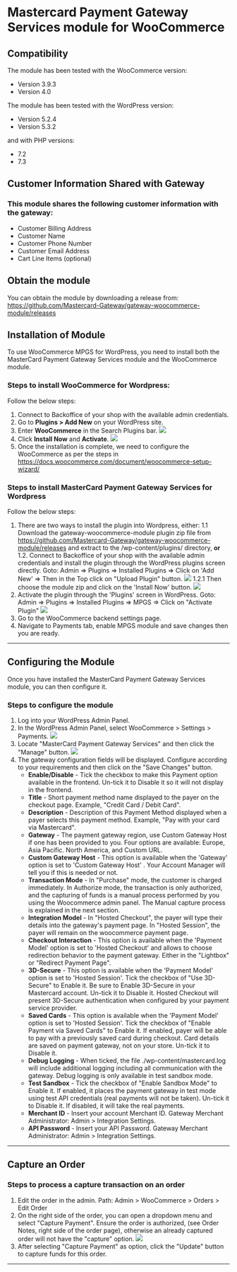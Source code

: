 # Mastercard Payment Gateway Services module for WooCommerce
## Compatibility
The module has been tested with the WooCommerce version:
- Version 3.9.3
- Version 4.0

The module has been tested with the WordPress version:
- Version 5.2.4
- Version 5.3.2

and with PHP versions:
- 7.2
- 7.3
## Customer Information Shared with Gateway
### This module shares the following customer information with the gateway:
- Customer Billing Address
- Customer Name
- Customer Phone Number
- Customer Email Address
- Cart Line Items (optional)
## Obtain the module
You can obtain the module by downloading a release from: https://github.com/Mastercard-Gateway/gateway-woocommerce-module/releases
## Installation of Module
To use WooCommerce MPGS for WordPress, you need to install both the MasterCard Payment Gateway Services module and the WooCommerce module. 
### Steps to install WooCommerce for Wordpress:
Follow the below steps:
1. Connect to Backoffice of your shop with the available admin credentials.
2. Go to **Plugins > Add New** on your WordPress site.
3. Enter **WooCommerce** in the Search Plugins bar. 
![](images/1.png)
4. Click **Install Now** and **Activate**.
![](images/2.png)
5. Once the installation is complete, we need to configure the WooCommerce as per the steps in https://docs.woocommerce.com/document/woocommerce-setup-wizard/
### Steps to install MasterCard Payment Gateway Services for Wordpress
Follow the below steps:
1. There are two ways to install the plugin into Wordpress, either:
1.1 Download the gateway-woocommerce-module plugin zip file from https://github.com/Mastercard-Gateway/gateway-woocommerce-module/releases and extract to the /wp-content/plugins/ directory,
**or**
1.2. Connect to Backoffice of your shop with the available admin credentials and install the plugin through the WordPress plugins screen directly.
Goto: Admin => Plugins => Installed Plugins => Click on 'Add New' => Then in the Top click on "Upload Plugin" button.
![](images/3.png)
1.2.1 Then choose the module zip and click on the 'Install Now' button.
![](images/4.png)
2. Activate the plugin through the 'Plugins' screen in WordPress.
 Goto: Admin => Plugins => Installed Plugins => MPGS => Click on "Activate Plugin"
![](images/5.png)
3. Go to the WooCommerce backend settings page.
4. Navigate to Payments tab, enable MPGS module and save changes then you are ready.
---
## Configuring the Module
Once you have installed the MasterCard Payment Gateway Services module, you can then configure it. 
### Steps to configure the module
1. Log into your WordPress Admin Panel.  
2. In the WordPress Admin Panel, select WooCommerce > Settings > Payments.
![](images/6.png)
3. Locate "MasterCard Payment Gateway Services" and then click the "Manage" button.
![](images/7.png)
3. The gateway configuration fields will be displayed. Configure according to your requirements and then click on the "Save Changes" button.
    - **Enable/Disable** - Tick the checkbox to make this Payment option available in the frontend. Un-tick it to Disable it so it will not display in the frontend.
    - **Title** - Short payment method name displayed to the payer on the checkout page. Example, "Credit Card / Debit Card".
    - **Description** - Description of this Payment Method displayed when a payer selects this payment method. Example, "Pay with your card via Mastercard".
    - **Gateway** - The payment gateway region, use Custom Gateway Host if one has been provided to you. Four options are available: Europe, Asia Pacific. North America, and Custom URL.
    - **Custom Gateway Host** - This option is available when the 'Gateway' option is set to 'Custom Gateway Host' . Your Account Manager will tell you if this is needed or not.
    - **Transaction Mode** - In "Purchase" mode, the customer is charged immediately. In Authorize mode, the transaction is only authorized, and the capturing of funds is a manual process performed by you using the Woocommerce admin panel. The Manual capture process is explained in the next section.
    - **Integration Model** - In "Hosted Checkout", the payer will type their details into the gateway's payment page. In "Hosted Session", the payer will remain on the woocommerce payment page.
    - **Checkout Interaction** - This option is available when the 'Payment Model' option is set to 'Hosted Checkout' and allows to choose redirection behavior to the payment gateway. Either in the "Lightbox" or "Redirect Payment Page".
    - **3D-Secure** - This option is available when the 'Payment Model' option is set to 'Hosted Session'. Tick the checkbox of "Use 3D-Secure" to Enable it. Be sure to Enable 3D-Secure in your Mastercard account. Un-tick it to Disable it. Hosted Checkout will present 3D-Secure authentication when configured by your payment service provider.
    - **Saved Cards** - This option is available when the 'Payment Model' option is set to 'Hosted Session'. Tick the checkbox of "Enable Payment via Saved Cards" to Enable it. If enabled, payer will be able to pay with a previously saved card during checkout. Card details are saved on payment gateway, not on your store. Un-tick it to Disable it.
    - **Debug Logging** - When ticked, the file ./wp-content/mastercard.log will include additional logging including all communication with the gateway. Debug logging is only available in test sandbox mode.
    - **Test Sandbox** - Tick the checkbox of "Enable Sandbox Mode" to Enable it. If enabled, it places the payment gateway in test mode using test API credentials (real payments will not be taken). Un-tick it to Disable it. If disabled, it will take the real payments.
    - **Merchant ID** - Insert your account Merchant ID. Gateway Merchant Administrator: Admin > Integration Settings.
    - **API Password** - Insert your API Password. Gateway Merchant Administrator: Admin > Integration Settings.
---
## Capture an Order
### Steps to process a capture transaction on an order
1. Edit the order in the admin. Path: Admin >  WooCommerce > Orders > Edit Order 
2. On the right side of the order, you can open a dropdown menu and select "Capture Payment". Ensure the order is authorized, (see Order Notes, right side of the order page), otherwise an already captured order will not have the "capture" option.
![](images/8.png)
3. After selecting "Capture Payment" as option, click the "Update" button to capture funds for this order.
---
